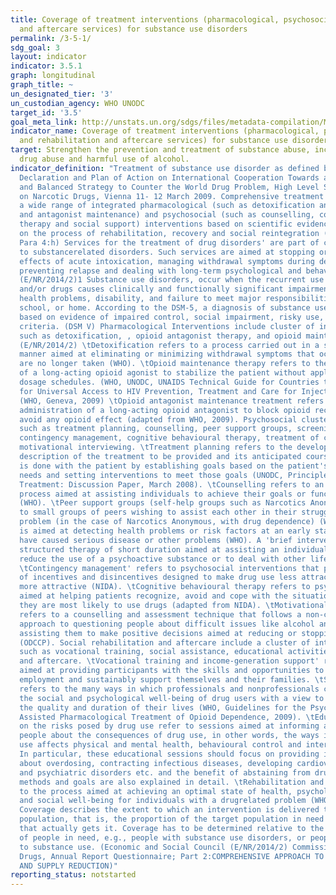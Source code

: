 ```yaml
---
title: Coverage of treatment interventions (pharmacological, psychosocial and rehabilitation
  and aftercare services) for substance use disorders
permalink: /3-5-1/
sdg_goal: 3
layout: indicator
indicator: 3.5.1
graph: longitudinal
graph_title: ~
un_designated_tier: '3'
un_custodian_agency: WHO UNODC
target_id: '3.5'
goal_meta_link: http://unstats.un.org/sdgs/files/metadata-compilation/Metadata-Goal-3.pdf
indicator_name: Coverage of treatment interventions (pharmacological, psychosocial
  and rehabilitation and aftercare services) for substance use disorders
target: Strengthen the prevention and treatment of substance abuse, including narcotic
  drug abuse and harmful use of alcohol.
indicator_definition: "Treatment of substance use disorder as defined by the Political
  Declaration and Plan of Action on International Cooperation Towards an integrated
  and Balanced Strategy to Counter the World Drug Problem, High Level Segment, Commission
  on Narcotic Drugs, Vienna 11- 12 March 2009. Comprehensive treatment system offering
  a wide range of integrated pharmacological (such as detoxification and opioid agonist
  and antagonist maintenance) and psychosocial (such as counselling, cognitive behavioural
  therapy and social support) interventions based on scientific evidence and focused
  on the process of rehabilitation, recovery and social reintegration (Plan of Action,
  Para 4:h) Services for the treatment of drug disorders' are part of clinical responses
  to substancerelated disorders. Such services are aimed at stopping or reducing the
  effects of acute intoxication, managing withdrawal symptoms during detoxification,
  preventing relapse and dealing with long-term psychological and behavioural symptoms..
  (E/NR/2014/2)1 Substance use disorders, occur when the recurrent use of alcohol
  and/or drugs causes clinically and functionally significant impairment, such as
  health problems, disability, and failure to meet major responsibilities at work,
  school, or home. According to the DSM-5, a diagnosis of substance use disorder is
  based on evidence of impaired control, social impairment, risky use, and pharmacological
  criteria. (DSM V) Pharmacological Interventions include cluster of interventions
  such as detoxification, , opioid antagonist therapy, and opioid maintenance therapy
  (E/NR/2014/2) \tDetoxification refers to a process carried out in a safe and effective
  manner aimed at eliminating or minimizing withdrawal symptoms that occur after drugs
  are no longer taken (WHO). \tOpioid maintenance therapy refers to the regular administration
  of a long-acting opioid agonist to stabilize the patient without applying tapering
  dosage schedules. (WHO, UNODC, UNAIDS Technical Guide for Countries to Set Targets
  for Universal Access to HIV Prevention, Treatment and Care for Injecting Drug Users
  (WHO, Geneva, 2009) \tOpioid antagonist maintenance treatment refers to the regular
  administration of a long-acting opioid antagonist to block opioid receptors and
  avoid any opioid effect (adapted from WHO, 2009). Psychosocial cluster of interventions
  such as treatment planning, counselling, peer support groups, screening/brief intervention,
  contingency management, cognitive behavioural therapy, treatment of comorbidity,
  motivational interviewing. \tTreatment planning refers to the development of a written
  description of the treatment to be provided and its anticipated course. Such planning
  is done with the patient by establishing goals based on the patient's identified
  needs and setting interventions to meet those goals (UNODC, Principles of Drug Dependence
  Treatment: Discussion Paper, March 2008). \tCounselling refers to an intensive interpersonal
  process aimed at assisting individuals to achieve their goals or function more effectively
  (WHO). \tPeer support groups (self-help groups such as Narcotics Anonymous) refers
  to small groups of peers wishing to assist each other in their struggle with a particular
  problem (in the case of Narcotics Anonymous, with drug dependence) (WHO). \tScreening
  is aimed at detecting health problems or risk factors at an early stage before they
  have caused serious disease or other problems (WHO). A 'brief intervention' is a
  structured therapy of short duration aimed at assisting an individual to cease or
  reduce the use of a psychoactive substance or to deal with other life issues (WHO).
  \tContingency management' refers to psychosocial interventions that provide a system
  of incentives and disincentives designed to make drug use less attractive and abstinence
  more attractive (NIDA). \tCognitive behavioural therapy refers to psychosocial interventions
  aimed at helping patients recognize, avoid and cope with the situations in which
  they are most likely to use drugs (adapted from NIDA). \tMotivational interviewing
  refers to a counselling and assessment technique that follows a non-confrontational
  approach to questioning people about difficult issues like alcohol and drug use,
  assisting them to make positive decisions aimed at reducing or stopping such use
  (ODCCP). Social rehabilitation and aftercare include a cluster of interventions
  such as vocational training, social assistance, educational activities, rehabilitation
  and aftercare. \tVocational training and income-generation support' refers to activities
  aimed at providing participants with the skills and opportunities to engage in meaningful
  employment and sustainably support themselves and their families. \tSocial assistance
  refers to the many ways in which professionals and nonprofessionals can support
  the social and psychological well-being of drug users with a view to improving both
  the quality and duration of their lives (WHO, Guidelines for the Psychosocially
  Assisted Pharmacological Treatment of Opioid Dependence, 2009). \tEducational activities
  on the risks posed by drug use refer to sessions aimed at informing and counselling
  people about the consequences of drug use, in other words, the ways in which such
  use affects physical and mental health, behavioural control and interpersonal relationships.
  In particular, these educational sessions should focus on providing information
  about overdosing, contracting infectious diseases, developing cardiovascular, metabolic
  and psychiatric disorders etc. and the benefit of abstaining from drug use. Treatment
  methods and goals are also explained in detail. \tRehabilitation and aftercare refers
  to the process aimed at achieving an optimal state of health, psychological functioning
  and social well-being for individuals with a drugrelated problem (WHO). Coverage
  Coverage describes the extent to which an intervention is delivered to the target
  population, that is, the proportion of the target population in need of an intervention
  that actually gets it. Coverage has to be determined relative to the national estimates
  of people in need, e.g., people with substance use disorders, or people vulnerable
  to substance use. (Economic and Social Council (E/NR/2014/2) Commission on Narcotics
  Drugs, Annual Report Questionnaire; Part 2:COMPREHENSIVE APPROACH TO DRUG DEMAND
  AND SUPPLY REDUCTION)"
reporting_status: notstarted
---
```

